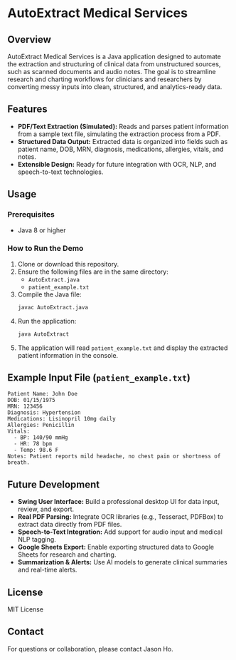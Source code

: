 # AutoExtract Medical Services

## Overview
AutoExtract Medical Services is a Java application designed to automate the extraction and structuring of clinical data from unstructured sources, such as scanned documents and audio notes. The goal is to streamline research and charting workflows for clinicians and researchers by converting messy inputs into clean, structured, and analytics-ready data.

## Features
- **PDF/Text Extraction (Simulated):** Reads and parses patient information from a sample text file, simulating the extraction process from a PDF.
- **Structured Data Output:** Extracted data is organized into fields such as patient name, DOB, MRN, diagnosis, medications, allergies, vitals, and notes.
- **Extensible Design:** Ready for future integration with OCR, NLP, and speech-to-text technologies.

## Usage
### Prerequisites
- Java 8 or higher

### How to Run the Demo
1. Clone or download this repository.
2. Ensure the following files are in the same directory:
   - `AutoExtract.java`
   - `patient_example.txt`
3. Compile the Java file:
   ```sh
   javac AutoExtract.java
   ```
4. Run the application:
   ```sh
   java AutoExtract
   ```
5. The application will read `patient_example.txt` and display the extracted patient information in the console.

## Example Input File (`patient_example.txt`)
```
Patient Name: John Doe
DOB: 01/15/1975
MRN: 123456
Diagnosis: Hypertension
Medications: Lisinopril 10mg daily
Allergies: Penicillin
Vitals:
  - BP: 140/90 mmHg
  - HR: 78 bpm
  - Temp: 98.6 F
Notes: Patient reports mild headache, no chest pain or shortness of breath.
```

## Future Development
- **Swing User Interface:** Build a professional desktop UI for data input, review, and export.
- **Real PDF Parsing:** Integrate OCR libraries (e.g., Tesseract, PDFBox) to extract data directly from PDF files.
- **Speech-to-Text Integration:** Add support for audio input and medical NLP tagging.
- **Google Sheets Export:** Enable exporting structured data to Google Sheets for research and charting.
- **Summarization & Alerts:** Use AI models to generate clinical summaries and real-time alerts.

## License
MIT License

## Contact
For questions or collaboration, please contact Jason Ho. 